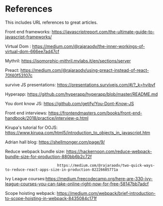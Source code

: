 # References
This includes URL references to great articles.


Front end frameworks: https://javascriptreport.com/the-ultimate-guide-to-javascript-frameworks/

Virtual Dom : https://medium.com/@rajaraodv/the-inner-workings-of-virtual-dom-666ee7ad47cf

Mythril: https://isomorphic-mithril.mvlabs.it/en/sections/server

Preact: https://medium.com/@rajaraodv/using-preact-instead-of-react-70f40f53107c

survive JS presentations: https://presentations.survivejs.com/#/?_k=hvjbvf

Hyperapp: https://github.com/hyperapp/hyperapp/blob/master/README.md

You dont know JS: https://github.com/getify/You-Dont-Know-JS

Front end interviews: https://frontendmasters.com/books/front-end-handbook/2018/practice/interview-q.html

Kirupa's tutorial for OOJS: https://www.kirupa.com/html5/introduction_to_objects_in_javascript.htm

Adrian hall blog: https://shellmonger.com/page/9/

Reduce webpack bundle size: https://hackernoon.com/reduce-webpack-bundle-size-for-production-880bb6b2c72f

                            https://medium.com/@rajaraodv/two-quick-ways-to-reduce-react-apps-size-in-production-82226605771a
                            
Ivy League courses:https://medium.freecodecamp.org/here-are-330-ivy-league-courses-you-can-take-online-right-now-for-free-58147bb7adcf

Scope hoisting webpack: https://medium.com/webpack/brief-introduction-to-scope-hoisting-in-webpack-8435084c171f

